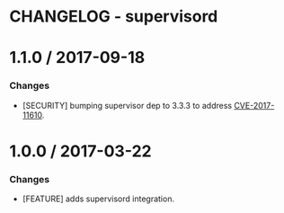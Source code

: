 # CHANGELOG - supervisord

1.1.0 / 2017-09-18
==================

### Changes

* [SECURITY] bumping supervisor dep to 3.3.3 to address [CVE-2017-11610](https://nvd.nist.gov/vuln/detail/CVE-2017-11610).

1.0.0 / 2017-03-22
==================

### Changes

* [FEATURE] adds supervisord integration.
